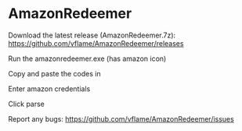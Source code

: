 # AmazonRedeemer

Download the latest release (AmazonRedeemer.7z): https://github.com/vflame/AmazonRedeemer/releases

Run the amazonredeemer.exe (has amazon icon)

Copy and paste the codes in

Enter amazon credentials

Click parse

Report any bugs: https://github.com/vflame/AmazonRedeemer/issues
